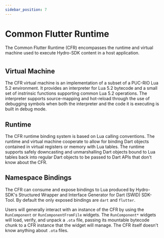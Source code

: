 ```yaml
---
sidebar_position: 7
---
```


# Common Flutter Runtime
The Common Flutter Runtime (CFR) encompasses the runtime and virtual machine used to execute Hydro-SDK content in a host application.

#

## Virtual Machine
The CFR virtual machine is an implementation of a subset of a PUC-RIO Lua 5.2 environment. It provides an interpreter for Lua 5.2 bytecode and a small set of instrinsic functions supporting common Lua 5.2 operations. The interpreter supports source-mapping and hot-reload through the use of debugging symbols when both the interpreter and the code it is executing is built in debug mode.

## Runtime
The CFR runtime binding system is based on Lua calling conventions. The runtime and virtual machine cooperate to allow for binding Dart objects contained in virtual registers or memory with Lua tables. The runtime supports safely downcasting and unmarshalling Dart objects bound to Lua tables back into regular Dart objects to be passed to Dart APIs that don't know about the CFR.

## Namespace Bindings
The CFR can consume and expose bindings to Lua produced by Hydro-SDK's Structured Wrapper and Interface Generator for Dart (SWID) SDK-Tool. By default the only exposed bindings are `dart` and `flutter`.

Users will generally interact with an instance of the CFR by using the `RunComponent` or `RunComponentFromFile` widgets. The `RunComponent*` widgets will load, verify, and unpack a `.ota` file, passing its mountable bytecode chunk to a CFR instance that the widget will manage. The CFR itself doesn't know anything about `.ota` files.